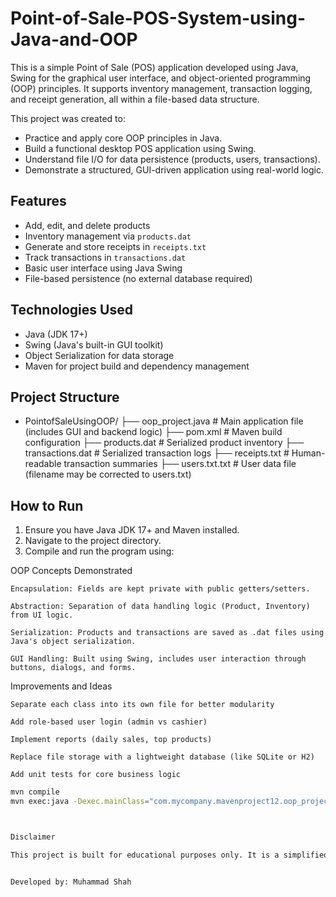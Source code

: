 # Point-of-Sale-POS-System-using-Java-and-OOP
This is a simple Point of Sale (POS) application developed using Java, Swing for the graphical user interface, and object-oriented programming (OOP) principles. It supports inventory management, transaction logging, and receipt generation, all within a file-based data structure.

This project was created to:

- Practice and apply core OOP principles in Java.
- Build a functional desktop POS application using Swing.
- Understand file I/O for data persistence (products, users, transactions).
- Demonstrate a structured, GUI-driven application using real-world logic.

## Features

- Add, edit, and delete products
- Inventory management via `products.dat`
- Generate and store receipts in `receipts.txt`
- Track transactions in `transactions.dat`
- Basic user interface using Java Swing
- File-based persistence (no external database required)

## Technologies Used

- Java (JDK 17+)
- Swing (Java's built-in GUI toolkit)
- Object Serialization for data storage
- Maven for project build and dependency management

## Project Structure

- PointofSaleUsingOOP/
├── oop_project.java # Main application file (includes GUI and backend logic)
├── pom.xml # Maven build configuration
├── products.dat # Serialized product inventory
├── transactions.dat # Serialized transaction logs
├── receipts.txt # Human-readable transaction summaries
├── users.txt.txt # User data file (filename may be corrected to users.txt)


## How to Run

1. Ensure you have Java JDK 17+ and Maven installed.
2. Navigate to the project directory.
3. Compile and run the program using:


OOP Concepts Demonstrated

    Encapsulation: Fields are kept private with public getters/setters.

    Abstraction: Separation of data handling logic (Product, Inventory) from UI logic.

    Serialization: Products and transactions are saved as .dat files using Java's object serialization.

    GUI Handling: Built using Swing, includes user interaction through buttons, dialogs, and forms.

Improvements and Ideas

    Separate each class into its own file for better modularity

    Add role-based user login (admin vs cashier)

    Implement reports (daily sales, top products)

    Replace file storage with a lightweight database (like SQLite or H2)

    Add unit tests for core business logic




```bash
mvn compile
mvn exec:java -Dexec.mainClass="com.mycompany.mavenproject12.oop_project"



Disclaimer

This project is built for educational purposes only. It is a simplified POS system and not intended for production use.


Developed by: Muhammad Shah
